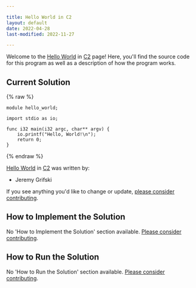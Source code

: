 ```yaml
---

title: Hello World in C2
layout: default
date: 2022-04-28
last-modified: 2022-11-27

---
```


Welcome to the [Hello World](https://sampleprograms.io/projects/hello-world) in [C2](https://sampleprograms.io/languages/c2) page! Here, you'll find the source code for this program as well as a description of how the program works.

## Current Solution

{% raw %}

```c2
module hello_world;

import stdio as io;

func i32 main(i32 argc, char** argv) {
    io.printf("Hello, World!\n");
    return 0;
}
```

{% endraw %}

[Hello World](https://sampleprograms.io/projects/hello-world) in [C2](https://sampleprograms.io/languages/c2) was written by:

- Jeremy Grifski

If you see anything you'd like to change or update, [please consider contributing](https://github.com/TheRenegadeCoder/sample-programs).

## How to Implement the Solution

No 'How to Implement the Solution' section available. [Please consider contributing](https://github.com/TheRenegadeCoder/sample-programs-website).

## How to Run the Solution

No 'How to Run the Solution' section available. [Please consider contributing](https://github.com/TheRenegadeCoder/sample-programs-website).